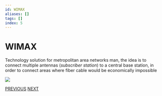```yaml
---
id: WIMAX
aliases: []
tags: []
index: 5
---
```


# WIMAX

Technology solution for metropolitan area networks man, the idea is to connect multiple antennas (*subscriber station*) to a central base station, in order to connect areas where fiber cable would be economically impossible

![](Pasted%20image%2020240604192519.png)

[PREVIOUS](pages/wireless/WIFI.md) [NEXT](pages/wireless/CELLULAR_NETWORKING.md)

